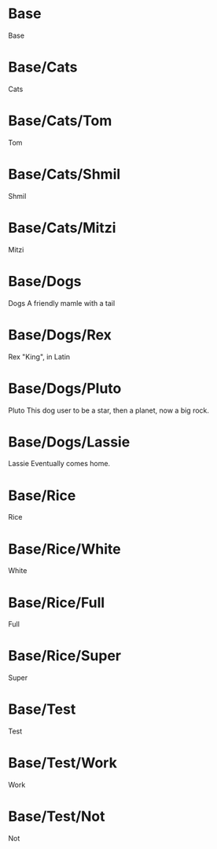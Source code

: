 # Base
Base


# Base/Cats
Cats


# Base/Cats/Tom
Tom


# Base/Cats/Shmil
Shmil


# Base/Cats/Mitzi
Mitzi


# Base/Dogs
Dogs
A friendly mamle with a tail

# Base/Dogs/Rex
Rex
"King", in Latin

# Base/Dogs/Pluto
Pluto
This dog user to be a star, then a planet, now a big rock.

# Base/Dogs/Lassie
Lassie
Eventually comes home.

# Base/Rice
Rice


# Base/Rice/White
White


# Base/Rice/Full
Full


# Base/Rice/Super
Super


# Base/Test
Test


# Base/Test/Work
Work


# Base/Test/Not
Not


